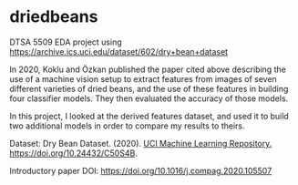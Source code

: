 # driedbeans
DTSA 5509 EDA project using https://archive.ics.uci.edu/dataset/602/dry+bean+dataset

In 2020, Koklu and Özkan published the paper cited above describing the use of a machine vision setup to extract features from images of seven different varieties of dried beans, and the use of these features in building four classifier models. They then evaluated the accuracy of those models.

In this project, I looked at the derived features dataset, and used it to build two additional models in order to compare my results to theirs.

Dataset: Dry Bean Dataset. (2020). [UCI Machine Learning Repository.](https://archive.ics.uci.edu/dataset/602/dry+bean+dataset)  https://doi.org/10.24432/C50S4B.

Introductory paper DOI: https://doi.org/10.1016/j.compag.2020.105507
